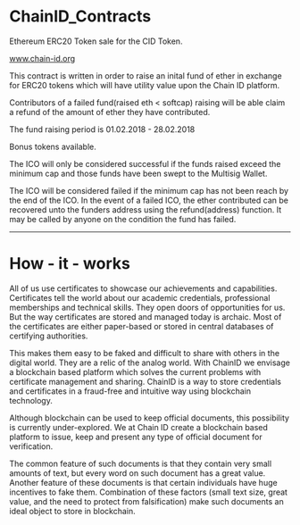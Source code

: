 # ChainID_Contracts
Ethereum ERC20 Token sale for the CID Token.

www.chain-id.org

This contract is written in order to raise an inital fund of ether in exchange for ERC20 tokens which will have utility value upon the Chain ID platform.


Contributors of a failed fund(raised eth < softcap) raising will be able claim a refund of the amount of ether they have contributed.

The fund raising period is 01.02.2018 - 28.02.2018


Bonus tokens available.

The ICO will only be considered successful if the funds raised exceed the minimum cap and those funds have been swept to the Multisig Wallet.


The ICO will be considered failed if the minimum cap has not been reach by the end of the ICO. In the event of a failed ICO, the ether contributed can be recovered unto the funders address using the refund(address) function. It may be called by anyone on the condition the fund has failed.
__________________________________________________________________________________________________________________________________
# How - it - works
All of us use certificates to showcase our achievements and capabilities. Certificates tell the world about our academic credentials, professional memberships and technical skills. They open doors of opportunities for us. But the way certificates are stored and managed today is archaic. Most of the certificates are either paper-based or stored in central databases of certifying authorities. 

This makes them easy to be faked and difficult to share with others in the digital world. They are a relic of the analog world. With ChainID we envisage a blockchain based platform which solves the current problems with certificate management and sharing. ChainID is a way to store credentials and certificates in a fraud-free and intuitive way using blockchain technology. 

Although blockchain can be used to keep official documents, this possibility is currently under-explored. We at Chain ID create a blockchain based platform to issue, keep and present any type of official document for verification. 

The common feature of such documents is that they contain very small amounts of text, but every word on such document has a great value. Another feature of these documents is that certain individuals have huge incentives to fake them. Combination of these factors (small text size, great value, and the need to protect from falsification) make such documents an ideal object to store in blockchain.
